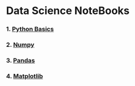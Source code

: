 # Data Science NoteBooks

### 1. [Python Basics](https://github.com/grv0908/dataScienceNotebooks/blob/master/PythonBasics.ipynb)

### 2. [Numpy](https://github.com/grv0908/dataScienceNotebooks/blob/master/Numpy_Basic.ipynb)

### 3. [Pandas]()

### 4. [Matplotlib](https://github.com/grv0908/dataScienceNotebooks/blob/master/MatplotLib.ipynb)




